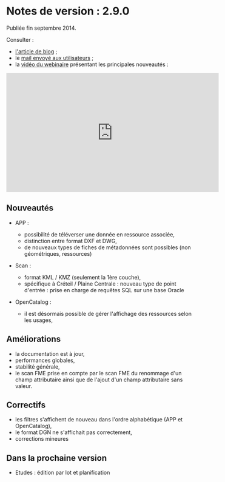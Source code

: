 # Notes de version : 2.9.0

Publiée fin septembre 2014.

Consulter :
* [l'article de blog](http://blog.isogeo.com/version-2-9) ;
* le [mail envoyé aux utilisateurs](http://us4.campaign-archive2.com/?u=256352d96aabf0dec0ee32d84&id=fabb845b06) ;
* la [vidéo du webinaire](http://youtu.be/l6vmlYwUHDM?list=PLouu1QiHcsHSDGdvysTn1KRhr3JQUDol4) présentant les principales nouveautés :

<iframe width="560" height="315" src="https://www.youtube.com/embed/l6vmlYwUHDM" frameborder="0" allowfullscreen></iframe>

## Nouveautés

* APP :
	* possibilité de téléverser une donnée en ressource associée,
	* distinction entre format DXF et DWG,
	* de nouveaux types de fiches de métadonnées sont possibles (non géométriques, ressources)

* Scan :
	* format KML / KMZ (seulement la 1ère couche),
	* spécifique à Créteil / Plaine Centrale : nouveau type de point d'entrée : prise en charge de requêtes SQL sur une base Oracle

* OpenCatalog :
	* il est désormais possible de gérer l'affichage des ressources selon les usages,

## Améliorations

* la documentation est à jour,
* performances globales,
* stabilité générale,
* le scan FME prise en compte par le scan FME du renommage d'un champ attributaire ainsi que de l'ajout d'un champ attributaire sans valeur.

## Correctifs

* les filtres s'affichent de nouveau dans l'ordre alphabétique (APP et OpenCatalog),
* le format DGN ne s'affichait pas correctement,
* corrections mineures

## Dans la prochaine version

* Etudes : édition par lot et planification
